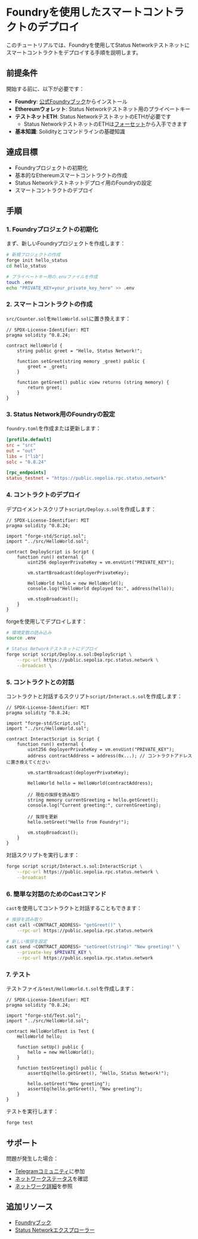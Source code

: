# Foundryを使用したスマートコントラクトのデプロイ

このチュートリアルでは、Foundryを使用してStatus Networkテストネットにスマートコントラクトをデプロイする手順を説明します。

## 前提条件

開始する前に、以下が必要です：

- **Foundry**: [公式Foundryブック](https://book.getfoundry.sh/getting-started/installation)からインストール
- **Ethereumウォレット**: Status Networkテストネット用のプライベートキー
- **テストネットETH**: Status NetworkテストネットのETHが必要です
  - Status NetworkテストネットのETHは[フォーセット](/tools/testnet-faucets)から入手できます
- **基本知識**: Solidityとコマンドラインの基礎知識

## 達成目標

- Foundryプロジェクトの初期化
- 基本的なEthereumスマートコントラクトの作成
- Status Networkテストネットデプロイ用のFoundryの設定
- スマートコントラクトのデプロイ

## 手順

### 1. Foundryプロジェクトの初期化

まず、新しいFoundryプロジェクトを作成します：

```bash
# 新規プロジェクトの作成
forge init hello_status
cd hello_status

# プライベートキー用の.envファイルを作成
touch .env
echo "PRIVATE_KEY=your_private_key_here" >> .env
```

### 2. スマートコントラクトの作成

`src/Counter.sol`を`HelloWorld.sol`に置き換えます：

```solidity
// SPDX-License-Identifier: MIT
pragma solidity ^0.8.24;

contract HelloWorld {
    string public greet = "Hello, Status Network!";

    function setGreet(string memory _greet) public {
        greet = _greet;
    }

    function getGreet() public view returns (string memory) {
        return greet;
    }
}
```

### 3. Status Network用のFoundryの設定

`foundry.toml`を作成または更新します：

```toml
[profile.default]
src = "src"
out = "out"
libs = ["lib"]
solc = "0.8.24"

[rpc_endpoints]
status_testnet = "https://public.sepolia.rpc.status.network"
```

### 4. コントラクトのデプロイ

デプロイメントスクリプト`script/Deploy.s.sol`を作成します：

```solidity
// SPDX-License-Identifier: MIT
pragma solidity ^0.8.24;

import "forge-std/Script.sol";
import "../src/HelloWorld.sol";

contract DeployScript is Script {
    function run() external {
        uint256 deployerPrivateKey = vm.envUint("PRIVATE_KEY");
        
        vm.startBroadcast(deployerPrivateKey);
        
        HelloWorld hello = new HelloWorld();
        console.log("HelloWorld deployed to:", address(hello));
        
        vm.stopBroadcast();
    }
}
```

forgeを使用してデプロイします：

```bash
# 環境変数の読み込み
source .env

# Status Networkテストネットにデプロイ
forge script script/Deploy.s.sol:DeployScript \
    --rpc-url https://public.sepolia.rpc.status.network \
    --broadcast \
```

### 5. コントラクトとの対話

コントラクトと対話するスクリプト`script/Interact.s.sol`を作成します：

```solidity
// SPDX-License-Identifier: MIT
pragma solidity ^0.8.24;

import "forge-std/Script.sol";
import "../src/HelloWorld.sol";

contract InteractScript is Script {
    function run() external {
        uint256 deployerPrivateKey = vm.envUint("PRIVATE_KEY");
        address contractAddress = address(0x...); // コントラクトアドレスに置き換えてください
        
        vm.startBroadcast(deployerPrivateKey);
        
        HelloWorld hello = HelloWorld(contractAddress);
        
        // 現在の挨拶を読み取り
        string memory currentGreeting = hello.getGreet();
        console.log("Current greeting:", currentGreeting);
        
        // 挨拶を更新
        hello.setGreet("Hello from Foundry!");
        
        vm.stopBroadcast();
    }
}
```

対話スクリプトを実行します：

```bash
forge script script/Interact.s.sol:InteractScript \
    --rpc-url https://public.sepolia.rpc.status.network \
    --broadcast
```

### 6. 簡単な対話のためのCastコマンド

`cast`を使用してコントラクトと対話することもできます：

```bash
# 挨拶を読み取り
cast call <CONTRACT_ADDRESS> "getGreet()" \
    --rpc-url https://public.sepolia.rpc.status.network

# 新しい挨拶を設定
cast send <CONTRACT_ADDRESS> "setGreet(string)" "New greeting!" \
    --private-key $PRIVATE_KEY \
    --rpc-url https://public.sepolia.rpc.status.network
```

### 7. テスト

テストファイル`test/HelloWorld.t.sol`を作成します：

```solidity
// SPDX-License-Identifier: MIT
pragma solidity ^0.8.24;

import "forge-std/Test.sol";
import "../src/HelloWorld.sol";

contract HelloWorldTest is Test {
    HelloWorld hello;

    function setUp() public {
        hello = new HelloWorld();
    }

    function testGreeting() public {
        assertEq(hello.getGreet(), "Hello, Status Network!");
        
        hello.setGreet("New greeting");
        assertEq(hello.getGreet(), "New greeting");
    }
}
```

テストを実行します：

```bash
forge test
```

## サポート

問題が発生した場合：
- [Telegramコミュニティ](https://t.me/+k04A_OZbhIs1Mzc9)に参加
- [ネットワークステータス](https://health.status.network)を確認
- [ネットワーク詳細](/general-info/network-details)を参照

## 追加リソース

- [Foundryブック](https://book.getfoundry.sh/)
- [Status Networkエクスプローラー](https://sepoliascan.status.network)
